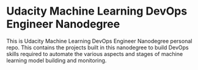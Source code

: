 # Udacity Machine Learning DevOps Engineer Nanodegree
This is Udacity Machine Learning DevOps Engineer Nanodegree personal repo. This contains the projects built in this nanodegree to build DevOps skills required to automate the various aspects and stages of machine learning model building and monitoring.
